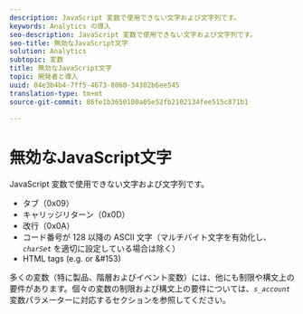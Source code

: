 ```yaml
---
description: JavaScript 変数で使用できない文字および文字列です。
keywords: Analytics の導入
seo-description: JavaScript 変数で使用できない文字および文字列です。
seo-title: 無効なJavaScript文字
solution: Analytics
subtopic: 変数
title: 無効なJavaScript文字
topic: 開発者と導入
uuid: 04e3b4b4-7ff5-4673-8060-34302b6ee545
translation-type: tm+mt
source-git-commit: 86fe1b3650100a05e52fb2102134fee515c871b1

---
```



# 無効なJavaScript文字

JavaScript 変数で使用できない文字および文字列です。

* タブ（0x09）
* キャリッジリターン（0x0D）
* 改行（0x0A）
* コード番号が 128 以降の ASCII 文字（マルチバイト文字を有効化し、*`charSet`* を適切に設定している場合は除く）
* HTML tags (e.g. <b></b> or &amp;#153)

多くの変数（特に製品、階層およびイベント変数）には、他にも制限や構文上の要件があります。個々の変数の制限および構文上の要件については、*`s_account`* 変数パラメーターに対応するセクションを参照してください。
